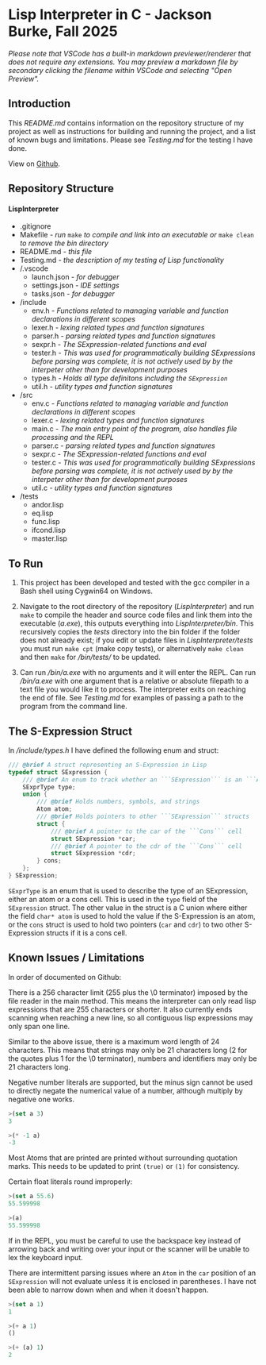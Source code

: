 # Lisp Interpreter in C - Jackson Burke, Fall 2025 #

*Please note that VSCode has a built-in markdown previewer/renderer that does not require any extensions. You may preview a markdown file by secondary clicking the filename within VSCode and selecting "Open Preview".*

## Introduction ##

This *README.md* contains information on the repository structure of my project as well as instructions for building and running the project, and a list of known bugs and limitations. Please see *Testing.md* for the testing I have done. 

View on [Github](https://github.com/jmburke4/LispInterpreter).

## Repository Structure ##

#### LispInterpreter ####
- .gitignore
- Makefile *- run* ```make``` *to compile and link into an executable or* ```make clean``` *to remove the bin directory*
- README.md *- this file*
- Testing.md *- the description of my testing of Lisp functionality*
- /.vscode
    - launch.json *- for debugger*
    - settings.json *- IDE settings*
    - tasks.json *- for debugger*
- /include
    - env.h *- Functions related to managing variable and function declarations in different scopes*
    - lexer.h *- lexing related types and function signatures*
    - parser.h *- parsing related types and function signatures*
    - sexpr.h *- The SExpression-related functions and eval*
    - tester.h *- This was used for programmatically building SExpressions before parsing was complete, it is not actively used by by the interpeter other than for development purposes*
    - types.h *- Holds all type definitons including the ```SExpression```*
    - util.h *- utility types and function signatures*
- /src
    - env.c *- Functions related to managing variable and function declarations in different scopes*
    - lexer.c *- lexing related types and function signatures*
    - main.c *- The main entry point of the program, also handles file processing and the REPL*
    - parser.c *- parsing related types and function signatures*
    - sexpr.c *- The SExpression-related functions and eval*
    - tester.c *- This was used for programmatically building SExpressions before parsing was complete, it is not actively used by by the interpeter other than for development purposes*
    - util.c *- utility types and function signatures*
- /tests
    - andor.lisp
    - eq.lisp
    - func.lisp
    - ifcond.lisp
    - master.lisp

## To Run ##

1. This project has been developed and tested with the gcc compiler in a Bash shell using Cygwin64 on Windows.

2. Navigate to the root directory of the repository (*LispInterpreter*) and run ```make``` to compile the header and source code files and link them into the executable (*a.exe*), this outputs everything into *LispInterpreter/bin*. This recursively copies the *tests* directory into the bin folder if the folder does not already exist; if you edit or update files in *LispInterpreter/tests* you must run ```make cpt``` (make copy tests), or alternatively ```make clean``` and then ```make``` for */bin/tests/* to be updated.

3. Can run */bin/a.exe* with no arguments and it will enter the REPL. Can run */bin/a.exe* with one argument that is a relative or absolute filepath to a text file you would like it to process. The interpreter exits on reaching the end of file. See *Testing.md* for examples of passing a path to the program from the command line.

## The S-Expression Struct ##

In */include/types.h* I have defined the following enum and struct: 

```c
/// @brief A struct representing an S-Expression in Lisp
typedef struct SExpression {
    /// @brief An enum to track whether an ```SExpression``` is an ```Atom``` or ```Cons``` cell
    SExprType type;
    union {
        /// @brief Holds numbers, symbols, and strings
        Atom atom;
        /// @brief Holds pointers to other ```SExpression``` structs
        struct {
            /// @brief A pointer to the car of the ```Cons``` cell
            struct SExpression *car;
            /// @brief A pointer to the cdr of the ```Cons``` cell
            struct SExpression *cdr;
        } cons;
    };
} SExpression;
```

```SExprType``` is an enum that is used to describe the type of an SExpression, either an atom or a cons cell. This is used in the ```type``` field of the ```SExpression``` struct. The other value in the struct is a C union where either the field ```char* atom``` is used to hold the value if the S-Expression is an atom, or the ```cons``` struct is used to hold two pointers (```car``` and ```cdr```) to two other S-Expression structs if it is a cons cell.

## Known Issues / Limitations ##

In order of documented on Github:

There is a 256 character limit (255 plus the \0 terminator) imposed by the file reader in the main method. This means the interpreter can only read lisp expressions that are 255 characters or shorter. It also currently ends scanning when reaching a new line, so all contiguous lisp expressions may only span one line.

Similar to the above issue, there is a maximum word length of 24 characters. This means that strings may only be 21 characters long (2 for the quotes plus 1 for the \0 terminator), numbers and identifiers may only be 21 characters long.

Negative number literals are supported, but the minus sign cannot be used to directly negate the numerical value of a number, although multiply by negative one works.
```lisp
>(set a 3)
3

>(* -1 a)
-3
```

Most Atoms that are printed are printed without surrounding quotation marks. This needs to be updated to print ```(true)``` or ```(1)``` for consistency.

Certain float literals round improperly:
```lisp
>(set a 55.6)
55.599998

>(a)
55.599998
```

If in the REPL, you must be careful to use the backspace key instead of arrowing back and writing over your input or the scanner will be unable to lex the keyboard input.

There are intermittent parsing issues where an ```Atom``` in the ```car``` position of an ```SExpression``` will not evaluate unless it is enclosed in parentheses. I have not been able to narrow down when and when it doesn't happen.
```lisp
>(set a 1)
1

>(+ a 1)
()

>(+ (a) 1)
2
```